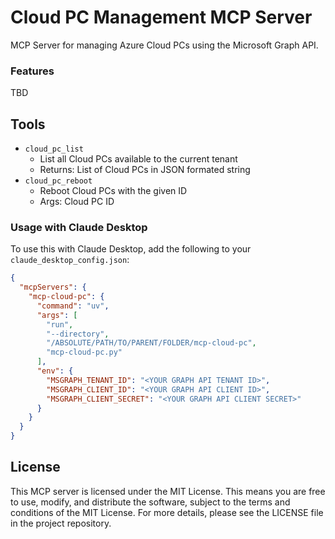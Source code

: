 # Cloud PC Management MCP Server

MCP Server for managing Azure Cloud PCs using the Microsoft Graph API.

### Features
TBD

## Tools
* `cloud_pc_list`
   - List all Cloud PCs available to the current tenant
   - Returns: List of Cloud PCs in JSON formated string
* `cloud_pc_reboot`
   - Reboot Cloud PCs with the given ID
   - Args: Cloud PC ID


### Usage with Claude Desktop
To use this with Claude Desktop, add the following to your `claude_desktop_config.json`:

```json
{
  "mcpServers": {
    "mcp-cloud-pc": {
      "command": "uv",
      "args": [
        "run",
        "--directory",
        "/ABSOLUTE/PATH/TO/PARENT/FOLDER/mcp-cloud-pc",
        "mcp-cloud-pc.py"
      ],
      "env": {
        "MSGRAPH_TENANT_ID": "<YOUR GRAPH API TENANT ID>",
        "MSGRAPH_CLIENT_ID": "<YOUR GRAPH API CLIENT ID>",
        "MSGRAPH_CLIENT_SECRET": "<YOUR GRAPH API CLIENT SECRET>"
      }
    }
  }
}
```

## License

This MCP server is licensed under the MIT License. This means you are free to use, modify, and distribute the software, subject to the terms and conditions of the MIT License. For more details, please see the LICENSE file in the project repository.
